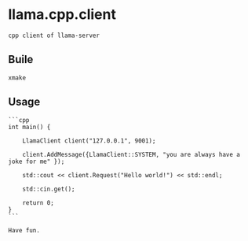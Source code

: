# llama.cpp.client

    cpp client of llama-server

## Buile

    xmake

## Usage

    ```cpp
    int main() {

        LlamaClient client("127.0.0.1", 9001);

        client.AddMessage({LlamaClient::SYSTEM, "you are always have a joke for me" });

        std::cout << client.Request("Hello world!") << std::endl;

        std::cin.get();

        return 0;
    }
    ```
    
    Have fun.
